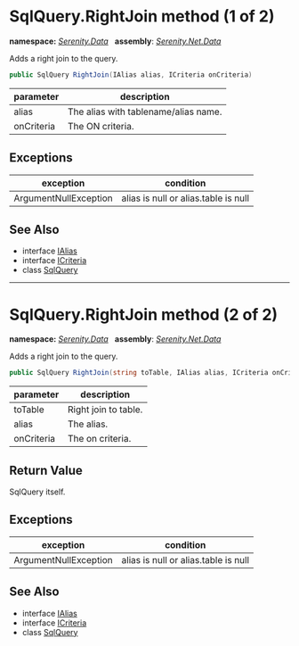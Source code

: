 # SqlQuery.RightJoin method (1 of 2)
**namespace:** *[Serenity.Data](../../README.md#serenity.data-namespace)*   **assembly**: *[Serenity.Net.Data](../../README.md)*

Adds a right join to the query.

```csharp
public SqlQuery RightJoin(IAlias alias, ICriteria onCriteria)
```

| parameter | description |
| --- | --- |
| alias | The alias with tablename/alias name. |
| onCriteria | The ON criteria. |

## Exceptions

| exception | condition |
| --- | --- |
| ArgumentNullException | alias is null or alias.table is null |

## See Also

* interface [IAlias](../IAlias.md)
* interface [ICriteria](../../Serenity/ICriteria.md)
* class [SqlQuery](../SqlQuery.md)

---

# SqlQuery.RightJoin method (2 of 2)
**namespace:** *[Serenity.Data](../../README.md#serenity.data-namespace)*   **assembly**: *[Serenity.Net.Data](../../README.md)*

Adds a right join to the query.

```csharp
public SqlQuery RightJoin(string toTable, IAlias alias, ICriteria onCriteria)
```

| parameter | description |
| --- | --- |
| toTable | Right join to table. |
| alias | The alias. |
| onCriteria | The on criteria. |

## Return Value

SqlQuery itself.

## Exceptions

| exception | condition |
| --- | --- |
| ArgumentNullException | alias is null or alias.table is null |

## See Also

* interface [IAlias](../IAlias.md)
* interface [ICriteria](../../Serenity/ICriteria.md)
* class [SqlQuery](../SqlQuery.md)